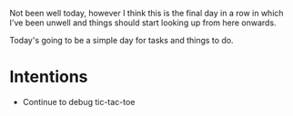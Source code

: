 Not been well today, however I think this is the final day in a row in which I've been unwell and things should start looking up from here onwards.

Today's going to be a simple day for tasks and things to do.

# Intentions
- Continue to debug tic-tac-toe